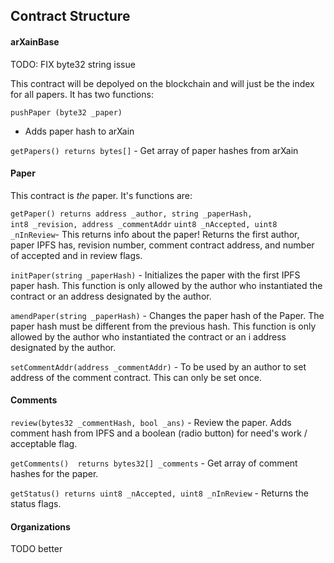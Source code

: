 Contract Structure
------

#### arXainBase

TODO: FIX byte32 string issue 


This contract will be depolyed on the blockchain and will just be the index for 
all papers. It has two functions: 

`pushPaper (byte32 _paper)` 
- Adds paper hash to arXain

`getPapers() returns bytes[]` - Get array of paper hashes from arXain


#### Paper

This contract is *the* paper. It's functions are:

`getPaper() returns address _author, string _paperHash,`  
`int8 _revision, address _commentAddr` 
`uint8 _nAccepted, uint8 _nInReview`- This returns info about the paper! Returns the
first author, paper IPFS has, revision number, comment contract address, and number of 
accepted and in review flags.  

`initPaper(string _paperHash)` - Initializes the paper with the first IPFS 
paper hash. This function is only allowed by the author who instantiated the 
contract or an address designated by the author.

`amendPaper(string _paperHash)` - Changes the paper hash of the Paper. 
The paper hash must be different from the previous hash. 
This function is only allowed by the author who instantiated the contract or an i
address designated by the author.

`setCommentAddr(address _commentAddr)` - To be used by an author to set address of the comment contract.
This can only be set once.   


#### Comments

`review(bytes32 _commentHash, bool _ans)` - Review the paper. Adds comment 
hash from IPFS and a boolean (radio button) for need's work / acceptable flag.

`getComments()  returns bytes32[] _comments` - Get array of comment hashes for the paper.

`getStatus() returns uint8 _nAccepted, uint8 _nInReview` - Returns the status flags.

#### Organizations

TODO better 
